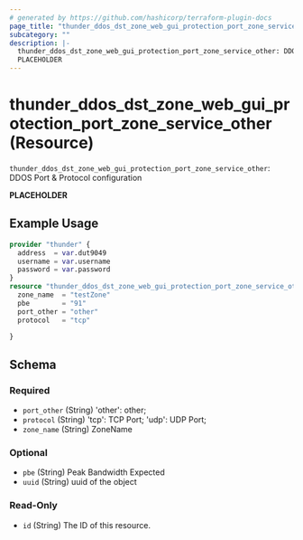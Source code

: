 ```yaml
---
# generated by https://github.com/hashicorp/terraform-plugin-docs
page_title: "thunder_ddos_dst_zone_web_gui_protection_port_zone_service_other Resource - terraform-provider-thunder"
subcategory: ""
description: |-
  thunder_ddos_dst_zone_web_gui_protection_port_zone_service_other: DDOS Port & Protocol configuration
  PLACEHOLDER
---
```


# thunder_ddos_dst_zone_web_gui_protection_port_zone_service_other (Resource)

`thunder_ddos_dst_zone_web_gui_protection_port_zone_service_other`: DDOS Port & Protocol configuration

__PLACEHOLDER__

## Example Usage

```terraform
provider "thunder" {
  address  = var.dut9049
  username = var.username
  password = var.password
}
resource "thunder_ddos_dst_zone_web_gui_protection_port_zone_service_other" "thunder_ddos_dst_zone_web_gui_protection_port_zone_service_other" {
  zone_name  = "testZone"
  pbe        = "91"
  port_other = "other"
  protocol   = "tcp"

}
```

<!-- schema generated by tfplugindocs -->
## Schema

### Required

- `port_other` (String) 'other': other;
- `protocol` (String) 'tcp': TCP Port; 'udp': UDP Port;
- `zone_name` (String) ZoneName

### Optional

- `pbe` (String) Peak Bandwidth Expected
- `uuid` (String) uuid of the object

### Read-Only

- `id` (String) The ID of this resource.


